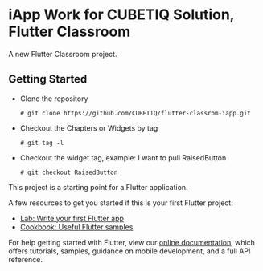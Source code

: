 # iApp Work for CUBETIQ Solution, Flutter Classroom

A new Flutter Classroom project.

## Getting Started

+ Clone the repository

    `# git clone https://github.com/CUBETIQ/flutter-classrom-iapp.git`

+ Checkout the Chapters or Widgets by tag

	`# git tag -l`

+ Checkout the widget tag, example: I want to pull RaisedButton

	`# git checkout RaisedButton`

This project is a starting point for a Flutter application.

A few resources to get you started if this is your first Flutter project:

- [Lab: Write your first Flutter app](https://flutter.dev/docs/get-started/codelab)
- [Cookbook: Useful Flutter samples](https://flutter.dev/docs/cookbook)

For help getting started with Flutter, view our 
[online documentation](https://flutter.dev/docs), which offers tutorials, 
samples, guidance on mobile development, and a full API reference.
